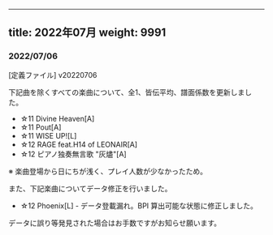 
---
title: 2022年07月
weight: 9991
---


### 2022/07/06

[定義ファイル] v20220706

下記曲を除くすべての楽曲について、全1、皆伝平均、譜面係数を更新しました。

- ☆11 Divine Heaven[A]
- ☆11 Pout[A]
- ☆11 WISE UP![L]
- ☆12 RAGE feat.H14 of LEONAIR[A]
- ☆12 ピアノ独奏無言歌 \"灰燼\"[A]

※ 楽曲登場から日にちが浅く、プレイ人数が少なかったため。  

また、下記楽曲についてデータ修正を行いました。

- ☆12 Phoenix[L] - データ登載漏れ。BPI 算出可能な状態に修正しました。

データに誤り等発見された場合はお手数ですがお知らせ願います。